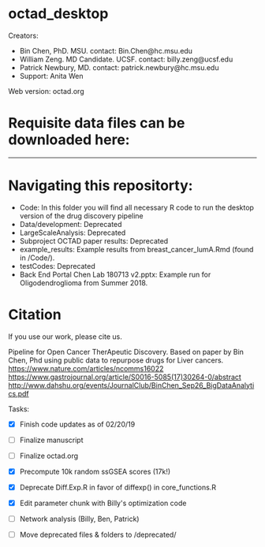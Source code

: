 # octad_desktop
Creators: 
<ul>
<li>Bin Chen, PhD. MSU. contact: Bin.Chen@hc.msu.edu</li>
<li>William Zeng. MD Candidate. UCSF. contact: billy.zeng@ucsf.edu</li>
<li>Patrick Newbury, MD. contact: patrick.newbury@hc.msu.edu</li>
<li>Support: Anita Wen</li>
</ul>

Web version: octad.org

# Requisite data files can be downloaded here:
***

# Navigating this repositorty:
<ul>
  <li>Code: In this folder you will find all necessary R code to run the desktop version of the drug discovery pipeline</li>
  <li>Data/development: Deprecated</li>
  <li>LargeScaleAnalysis: Deprecated</li>
  <li>Subproject OCTAD paper results: Deprecated</li>
  <li>example_results: Example results from breast_cancer_lumA.Rmd (found in /Code/).</li>
  <li>testCodes: Deprecated</li>
  <li>Back End Portal Chen Lab 180713 v2.pptx: Example run for Oligodendroglioma from Summer 2018.</li>
</ul>

# Citation
If you use our work, please cite us.

Pipeline for Open Cancer TherApeutic Discovery. Based on paper by Bin Chen, Phd using public data to repurpose drugs for Liver cancers.
https://www.nature.com/articles/ncomms16022
https://www.gastrojournal.org/article/S0016-5085(17)30264-0/abstract
http://www.dahshu.org/events/JournalClub/BinChen_Sep26_BigDataAnalytics.pdf


Tasks:
- [x] Finish code updates as of 02/20/19
- [ ] Finalize manuscript
- [ ] Finalize octad.org
- [x] Precompute 10k random ssGSEA scores (17k!)
- [x] Deprecate Diff.Exp.R in favor of diffexp() in core_functions.R
- [x] Edit parameter chunk with Billy's optimization code
- [ ] Network analysis (Billy, Ben, Patrick)
- [ ] Move deprecated files & folders to /deprecated/



